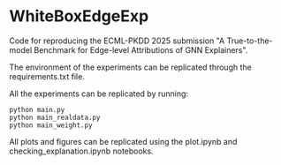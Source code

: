 # WhiteBoxEdgeExp

Code for reproducing the ECML-PKDD 2025 submission "A True-to-the-model Benchmark for Edge-level Attributions of GNN Explainers".

The environment of the experiments can be replicated through the requirements.txt file.

All the experiments can be replicated by running: 
```
python main.py
python main_realdata.py
python main_weight.py
```
All plots and figures can be replicated using the plot.ipynb and checking_explanation.ipynb notebooks. 
